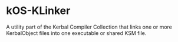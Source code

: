 # kOS-KLinker
A utility part of the Kerbal Compiler Collection that links one or more KerbalObject files into one executable or shared KSM file.

